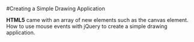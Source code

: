 #Creating a Simple Drawing Application

**HTML5** came with an array of new elements such as the canvas element. How to use mouse events with jQuery to create a simple drawing application.